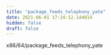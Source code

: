 ```yaml
---
title: "package_feeds_telephony_yate"
date: 2021-06-01 17:34:12.144014
hidden: false
draft: false
---
```


x86/64/package_feeds_telephony_yate

